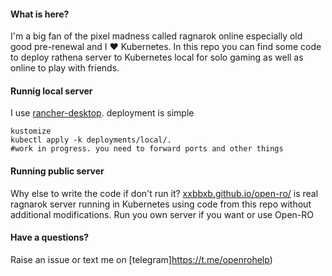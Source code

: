 
#### What is here?

I'm a big fan of the pixel madness called ragnarok online especially old good pre-renewal and I ❤️ Kubernetes. In this repo you can find some code to deploy rathena server to Kubernetes local for solo gaming as well as online to play with friends.

#### Runnig local server

I use [rancher-desktop](https://github.com/rancher-sandbox/rancher-desktop/releases). deployment is simple
```
kustomize 
kubectl apply -k deployments/local/. 
#work in progress. you need to forward ports and other things
```

#### Running public server

Why else to write the code if don't run it? [xxbbxb.github.io/open-ro/](https://xxbbxb.github.io/open-ro/) is real ragnarok server running in Kubernetes using code from this repo without additional modifications. Run you own server if you want or use Open-RO

#### Have a questions?

Raise an issue or text me on [telegram]https://t.me/openrohelp)
